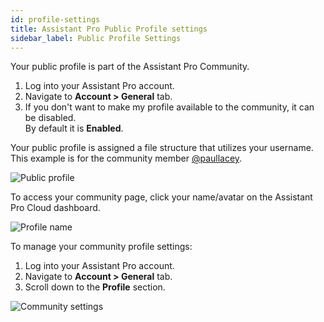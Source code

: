 ```yaml
---
id: profile-settings
title: Assistant Pro Public Profile settings
sidebar_label: Public Profile Settings
---
```


Your public profile is part of the Assistant Pro Community.

1. Log into your Assistant Pro account.
2. Navigate to **Account > General** tab.
3. If you don't want to make my profile available to the community, it can be disabled.  
  By default it is **Enabled**.

Your public profile is assigned a file structure that utilizes your username. This example is for the community member [@paullacey](https://app.assistant.pro/community/user/paullacey).

![Public profile](/img/assistant/cloud--account-settings--profile-settings--1.jpg)

To access your community page, click your name/avatar on the Assistant Pro Cloud dashboard.

![Profile name](/img/assistant/cloud--account-settings--profile-settings--2.jpg)

To manage your community profile settings:

1. Log into your Assistant Pro account.
2. Navigate to **Account > General** tab.
3. Scroll down to the **Profile** section.

![Community settings](/img/assistant/cloud--account-settings--profile-settings--3.jpg)

